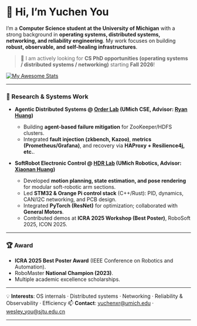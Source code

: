 # 👋 Hi, I’m Yuchen You

I’m a **Computer Science student at the University of Michigan** with a strong background in **operating systems, distributed systems, networking, and reliability engineering**. My work focuses on building **robust, observable, and self-healing infrastructures**.

> 🎯 I am actively looking for **CS PhD opportunities (operating systems / distributed systems / networking)** starting **Fall 2026**!

[![My Awesome Stats](https://awesome-github-stats.azurewebsites.net/user-stats/1WesleyYou)](https://git.io/awesome-stats-card)

---

### 🔬 Research & Systems Work  
- **Agentic Distributed Systems @ [Order Lab](https://orderlab.io/) (UMich CSE, Advisor: [Ryan Huang](https://web.eecs.umich.edu/~ryanph/))**  
  - Building **agent-based failure mitigation** for ZooKeeper/HDFS clusters.  
  - Integrated **fault injection (zkbench, Kazoo)**, **metrics (Prometheus/Grafana)**, and recovery via **HAProxy + Resilience4j, etc.**.  

- **SoftRobot Electronic Control @ [HDR Lab](https://soft.robotics.umich.edu/) (UMich Robotics, Advisor: [Xiaonan Huang](https://robotics.umich.edu/people/faculty/xiaonan-sean-huang/))**  
  - Developed **motion planning, state estimation, and pose rendering** for modular soft-robotic arm sections.  
  - Led **STM32 & Orange Pi control stack** (C++/Rust): PID, dynamics, CAN/I2C networking, and PCB design.  
  - Integrated **PyTorch (ResNet)** for optimization; collaborated with **General Motors**.  
  - Contributed demos at **ICRA 2025 Workshop (Best Poster)**, RoboSoft 2025, ICON 2025.  
---

### 🏆 Award 
- **ICRA 2025 Best Poster Award** (IEEE Conference on Robotics and Automation).  
- RoboMaster **National Champion (2023)**. 
- Multiple academic excellence scholarships.  

---

💡 **Interests**: OS internals · Distributed systems · Networking · Reliability & Observability · Efficiency 
📫 **Contact**: [yuchenxr@umich.edu](mailto:yuchenxr@umich.edu) · [wesley_you@sjtu.edu.cn](mailto:wesley_you@sjtu.edu.cn)  

---
